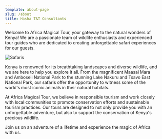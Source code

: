 ```yaml
---
template: about-page
slug: /about
title: Hasha T&T Consultants 
---
```

Welcome to Africa Magical Tour, your gateway to the natural wonders of Kenya! We are a passionate team of wildlife enthusiasts and experienced tour guides who are dedicated to creating unforgettable safari experiences for our guests.

![Safaris](/assets/masai.jpeg "Safaris")

Kenya is renowned for its breathtaking landscapes and diverse wildlife, and we are here to help you explore it all. From the magnificent Maasai Mara and Amboseli National Park to the stunning Lake Nakuru and Tsavo East National Park, our safaris offer the opportunity to witness some of the world's most iconic animals in their natural habitats.

At Africa Magical Tour, we believe in responsible tourism and work closely with local communities to promote conservation efforts and sustainable tourism practices. Our tours are designed to not only provide you with an unforgettable adventure, but also to support the conservation of Kenya's precious wildlife.

Join us on an adventure of a lifetime and experience the magic of Africa with us.